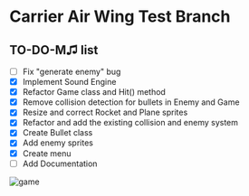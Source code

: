 Carrier Air Wing Test Branch
=========

## TO-DO-M♫ list
- [ ] Fix "generate enemy" bug
- [x] Implement Sound Engine
- [x] Refactor Game class and Hit() method
- [x] Remove collision detection for bullets in Enemy and Game 
- [x] Resize and correct Rocket and Plane sprites
- [x] Refactor and add the existing collision and enemy system
- [x] Create Bullet class
- [x] Add enemy sprites
- [x] Create menu
- [ ] Add Documentation

<img src="http://upload.wikimedia.org/wikipedia/en/0/0f/Carrier_Airwing_game_flyer.png" alt="game" />

